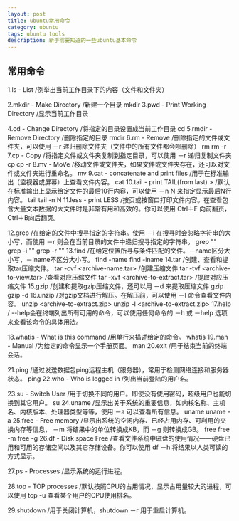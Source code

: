 ```yaml
---
layout: post
title: ubuntu常用命令
category: ubuntu
tags: ubuntu tools
description: 新手需要知道的一些ubuntu基本命令
---
```


##  常用命令

1.ls - List /例举出当前工作目录下的内容（文件和文件夹）

2.mkdir - Make Directory /新建一个目录
	mkdir <new-directory-name>
3.pwd - Print Working Directory /显示当前工作目录

4.cd - Change Directory /将指定的目录设置成当前工作目录
	cd <directory>
5.rmdir - Remove Directory /删除指定的目录
	rmdir <directory-name>
6.rm - Remove /删除指定的文件或文件夹，可以使用 －r 递归删除文件夹（文件中的所有文件都会呗删除）
	rm <file-name>
	rm -r <directory-name>
7.cp - Copy /将指定文件或文件夹复制到指定目录，可以使用 －r 递归复制文件夹
	cp <source-file> <destination-file>
	cp -r <source-folder> <description-folder>
8.mv - MoVe /移动文件或文件夹，如果文件或文件夹存在，还可以对文件或文件夹进行重命名。
	mv <source> <description>
9.cat - concatenate and print files /用于在标准输出（监视器或屏幕）上查看文件内容。
	cat <file>
10.tail - print TAIL(from last) > /默认在标准输出上显示给定文件的最后10行内容，可以使用 －n N 来指定显示最后N行内容。
	tail <file-name>
	tail -n N <file-name>
11.less - print LESS /按页或按窗口打印文件内容。在查看包含大量文本数据的大文件时是非常有用和高效的。你可以使用 Ctrl＋F 向前翻页，Ctrl＋B向后翻页。

12.grep /在给定的文件中搜寻指定的字符串。使用 －i 在搜寻时会忽略字符串的大小写，而使用 －r 则会在当前目录的文件中递归搜寻指定的字符串。
	grep "<string>" <file-name>
	grep -i "<string>" <file-name>
	grep -r "<string>" <file-name>
13.find /在给定位置所寻与条件匹配的文件。－name区分大小写，－iname不区分大小写。
	find <folder-to-search> -name <file-name>
	find <folder-to-search> -iname <file-name>
14.tar /创建、查看和提取tar压缩文件。
	tar -cvf <archive-name.tar> <file1-OR-file2-OR-both-to-archive> /创建压缩文件
	tar -tvf <archive-to-view.tar> /查看对应压缩文件
	tar -xvf <archive-to-extract.tar> /提取对应压缩文件
15.gzip /创建和提取gzip压缩文件，还可以用 －d 来提取压缩文件
	gzip <filename>
	gzip -d <filename>
16.unzip /对gzip文档进行解压。在解压前，可以使用 －l 命令查看文件内容。
	unzip <archive-to-extract.zip>
	unzip -l <archive-to-extract.zip>
17.help /<command-name> --help会在终端列出所有可用的命令，可以使用任何命令的 －h 或 －help 选项来查看该命令的具体用法。

18.whatis - What is this command /用单行来描述给定的命令。
	whatis <command-name>
19.man - Manual /为给定的命令显示一个手册页面。
	man <command-name>
20.exit /用于结束当前的终端会话。

21.ping /通过发送数据包ping远程主机（服务器），常用于检测网络连接和服务器状态。
	ping <remove-host-address>
22.who - Who is logged in /列出当前登陆的用户名。

23.su - Switch User /用于切换不同的用户。即使没有使用密码，超级用户也能切换到其它用户。
	su <username>
24.uname /显示出关于系统的重要信息，如内核名称、主机名、内核版本、处理器类型等等，使用 －a 可以查看所有信息。
	uname
	uname -a
25.free - Free memory /显示出系统的空闲内存、已经占用内存、可利用的交换内存等信息， －m 将结果中的单位转换成KB，而 －g 则转换成GB。
	free
	free -m
	free -g
26.df - Disk space Free /查看文件系统中磁盘的使用情况——硬盘已用和可用的存储空间以及其它存储设备。你可以使用 df －h 将结果以人类可读的方式显示。

27.ps - Processes /显示系统的运行进程。

28.top - TOP processes /默认按照CPU的占用情况，显示占用量较大的进程，可以使用 top -u <username> 查看某个用户的CPU使用排名。

29.shutdown /用于关闭计算机，shutdown －r 用于重启计算机。

























